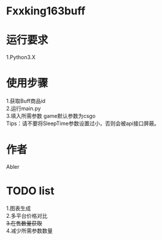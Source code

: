 # Fxxking163buff

# 运行要求
1.Python3.X

# 使用步骤
1.获取Buff商品id  
2.运行main.py  
3.填入所需参数 game默认参数为csgo  
Tips：请不要将SleepTime参数设置过小，否则会被api接口屏蔽。

# 作者
Abler

# TODO list
1.图表生成  
2.多平台价格对比  
~~3.在售数量获取~~  
4.减少所需参数数量
